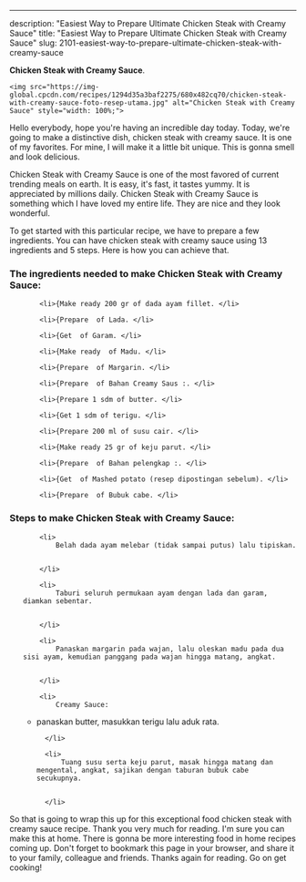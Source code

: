 ---
description: "Easiest Way to Prepare Ultimate Chicken Steak with Creamy Sauce"
title: "Easiest Way to Prepare Ultimate Chicken Steak with Creamy Sauce"
slug: 2101-easiest-way-to-prepare-ultimate-chicken-steak-with-creamy-sauce

<p>
	<strong>Chicken Steak with Creamy Sauce</strong>. 
	
</p>
<p>
	
	<img src="https://img-global.cpcdn.com/recipes/1294d35a3baf2275/680x482cq70/chicken-steak-with-creamy-sauce-foto-resep-utama.jpg" alt="Chicken Steak with Creamy Sauce" style="width: 100%;">
	
	
</p>
<p>
	Hello everybody, hope you're having an incredible day today. Today, we're going to make a distinctive dish, chicken steak with creamy sauce. It is one of my favorites. For mine, I will make it a little bit unique. This is gonna smell and look delicious.
</p>
	
<p>
	Chicken Steak with Creamy Sauce is one of the most favored of current trending meals on earth. It is easy, it's fast, it tastes yummy. It is appreciated by millions daily. Chicken Steak with Creamy Sauce is something which I have loved my entire life. They are nice and they look wonderful.
</p>
<p>
	
</p>

<p>
To get started with this particular recipe, we have to prepare a few ingredients. You can have chicken steak with creamy sauce using 13 ingredients and 5 steps. Here is how you can achieve that.
</p>

<h3>The ingredients needed to make Chicken Steak with Creamy Sauce:</h3>

<ol>
	
		<li>{Make ready 200 gr of dada ayam fillet. </li>
	
		<li>{Prepare  of Lada. </li>
	
		<li>{Get  of Garam. </li>
	
		<li>{Make ready  of Madu. </li>
	
		<li>{Prepare  of Margarin. </li>
	
		<li>{Prepare  of Bahan Creamy Saus :. </li>
	
		<li>{Prepare 1 sdm of butter. </li>
	
		<li>{Get 1 sdm of terigu. </li>
	
		<li>{Prepare 200 ml of susu cair. </li>
	
		<li>{Make ready 25 gr of keju parut. </li>
	
		<li>{Prepare  of Bahan pelengkap :. </li>
	
		<li>{Get  of Mashed potato (resep dipostingan sebelum). </li>
	
		<li>{Prepare  of Bubuk cabe. </li>
	
</ol>
<p>
	
</p>

<h3>Steps to make Chicken Steak with Creamy Sauce:</h3>

<ol>
	
		<li>
			Belah dada ayam melebar (tidak sampai putus) lalu tipiskan.
			
			
		</li>
	
		<li>
			Taburi seluruh permukaan ayam dengan lada dan garam, diamkan sebentar.
			
			
		</li>
	
		<li>
			Panaskan margarin pada wajan, lalu oleskan madu pada dua sisi ayam, kemudian panggang pada wajan hingga matang, angkat.
			
			
		</li>
	
		<li>
			Creamy Sauce:
- panaskan butter, masukkan terigu lalu aduk rata.
			
			
		</li>
	
		<li>
			Tuang susu serta keju parut, masak hingga matang dan mengental, angkat, sajikan dengan taburan bubuk cabe secukupnya.
			
			
		</li>
	
</ol>

<p>
	
</p>

<p>
	So that is going to wrap this up for this exceptional food chicken steak with creamy sauce recipe. Thank you very much for reading. I'm sure you can make this at home. There is gonna be more interesting food in home recipes coming up. Don't forget to bookmark this page in your browser, and share it to your family, colleague and friends. Thanks again for reading. Go on get cooking!
</p>
